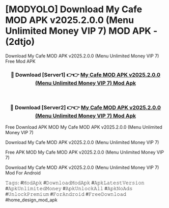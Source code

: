 # [MODYOLO] Download My Cafe MOD APK v2025.2.0.0 (Menu Unlimited Money VIP 7) MOD APK - (2dtjo)
Download My Cafe MOD APK v2025.2.0.0 (Menu Unlimited Money VIP 7) Free Mod APK

<div align="center">
<h3>🔴 Download [Server1] 👉👉 <a href="https://apk-comot.site?title=My_Cafe_MOD_APK_v2025.2.0.0_(Menu_Unlimited_Money_VIP_7)">My Cafe MOD APK v2025.2.0.0 (Menu Unlimited Money VIP 7) Mod Apk</a></h3><br>

<h3>🔴 Download [Server2] 👉👉 <a href="https://apk-comot.site?title=My_Cafe_MOD_APK_v2025.2.0.0_(Menu_Unlimited_Money_VIP_7)">My Cafe MOD APK v2025.2.0.0 (Menu Unlimited Money VIP 7) Mod Apk</a></h3>
</div>


Free Download APK MOD My Cafe MOD APK v2025.2.0.0 (Menu Unlimited Money VIP 7)

Download My Cafe MOD APK v2025.2.0.0 (Menu Unlimited Money VIP 7) 

Free APK MOD My Cafe MOD APK v2025.2.0.0 (Menu Unlimited Money VIP 7) 

Download My Cafe MOD APK v2025.2.0.0 (Menu Unlimited Money VIP 7) Mod For Android

𝚃𝚊𝚐𝚜: #𝙼𝚘𝚍𝙰𝚙𝚔 #𝙳𝚘𝚠𝚗𝚕𝚘𝚊𝚍𝙼𝚘𝚍𝙰𝚙𝚔 #𝙰𝚙𝚔𝙻𝚊𝚝𝚎𝚜𝚝𝚅𝚎𝚛𝚜𝚒𝚘𝚗 #𝙰𝚙𝚔𝚄𝚗𝚕𝚒𝚖𝚒𝚝𝚎𝚍𝙼𝚘𝚗𝚎𝚢 #𝙰𝚙𝚔𝚄𝚗𝚕𝚘𝚌𝚔𝙰𝚕𝚕 #𝙰𝚙𝚔𝙽𝚘𝙰𝚍𝚜 #𝚄𝚗𝚕𝚘𝚌𝚔𝙿𝚛𝚎𝚖𝚒𝚞𝚖 #𝙵𝚘𝚛𝙰𝚗𝚍𝚛𝚘𝚒𝚍 #𝙵𝚛𝚎𝚎𝙳𝚘𝚠𝚗𝚕𝚘𝚊𝚍 #home_design_mod_apk